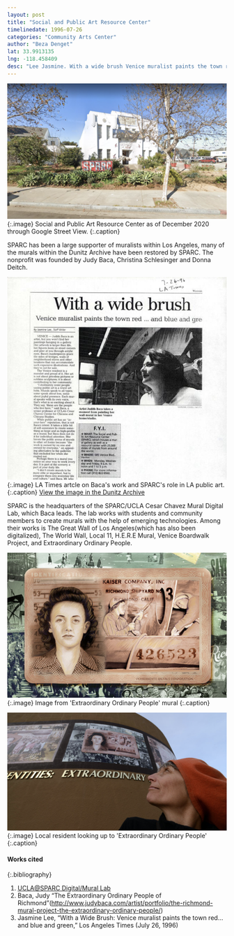 ```yaml
---
layout: post
title: "Social and Public Art Resource Center"
timelinedate: 1996-07-26
categories: "Community Arts Center"
author: "Beza Denget"
lat: 33.9913135
lng: -118.458409
desc: "Lee Jasmine. With a wide brush Venice muralist paints the town red and blue and green. Los Angeles Times 26 Jul. 1996."
---
```

![Current Image](images/SPARC.png)
   {:.image}
Social and Public Art Resource Center as of December 2020 through Google Street View.
   {:.caption}  

SPARC has been a large supporter of muralists within Los Angeles, many of the murals within the Dunitz Archive have been restored by SPARC. The nonprofit was founded by Judy Baca, Christina Schlesinger and Donna Deitch.

![Article on Baca](images/SPARCtxt.png)
   {:.image}
LA Times artcle on Baca's work and SPARC's role in LA public art. 
   {:.caption} 
   [View the image in the Dunitz Archive](https://visualizela.github.io/dunitzarchive/dunitzproject/obj16/)

SPARC is the headquarters of the SPARC/UCLA Cesar Chavez Mural Digital Lab, which Baca leads. The lab works with students and community members to create murals with the help of emerging technologies. Among their works is The Great Wall of Los Angeles(which has also been digitalized), The World Wall, Local 11, H.E.R.E Mural, Venice Boardwalk Project, and Extraordinary Ordinary People.

![Extraordinary Ordinary People Image](images/SPARCex.png)
   {:.image}
Image from 'Extraordinary Ordinary People' mural
   {:.caption} 

![Extraordinary Ordinary People Image](images/SPARCex2.png)
   {:.image}
Local resident looking up to 'Extraordinary Ordinary People'
   {:.caption} 

#### Works cited

{:.bibliography}
1. [UCLA@SPARC Digital/Mural Lab](https://sparcinla.org/digital-mural-lab/)
2. Baca, Judy “The Extraordinary Ordinary People of Richmond”(http://www.judybaca.com/artist/portfolio/the-richmond-mural-project-the-extraordinary-ordinary-people/)
3. Jasmine Lee, “With a Wide Brush: Venice muralist paints the town red…and blue and green,” Los Angeles Times (July 26, 1996)
